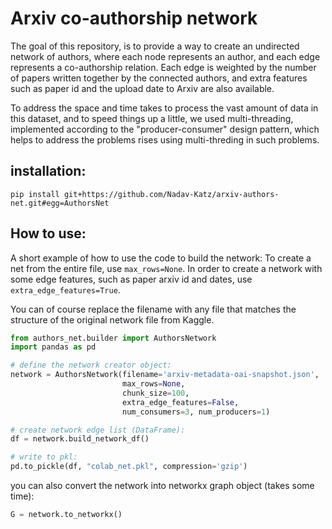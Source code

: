 # Arxiv co-authorship network
The goal of this repository, is to provide a way to create an undirected network of authors, where each node represents an author, and each edge represents a co-authorship relation. Each edge is weighted by the number of papers written together by the connected authors, and extra features such as paper id and the upload date to Arxiv are also available. 

To address the space and time takes to process the vast amount of data in this dataset, and to speed things up a little, we used multi-threading, implemented according to the "producer-consumer" design pattern, which helps to address the problems rises using multi-threding in such problems.
 
## installation:
```
pip install git+https://github.com/Nadav-Katz/arxiv-authors-net.git#egg=AuthorsNet
```

## How to use:
A short example of how to use the code to build the network:
To create a net from the entire file, use `max_rows=None`.
In order to create a network with some edge features, such as paper arxiv id and dates, use `extra_edge_features=True`.

You can of course replace the filename with any file that matches the structure of the original network file from Kaggle.
```python
from authors_net.builder import AuthorsNetwork
import pandas as pd 

# define the network creator object:
network = AuthorsNetwork(filename='arxiv-metadata-oai-snapshot.json', 
                         max_rows=None,
                         chunk_size=100,
                         extra_edge_features=False, 
                         num_consumers=3, num_producers=1)

# create network edge list (DataFrame):
df = network.build_network_df()

# write to pkl:
pd.to_pickle(df, "colab_net.pkl", compression='gzip')
```
you can also convert the network into networkx graph object (takes some time):

```python
G = network.to_networkx()
```

